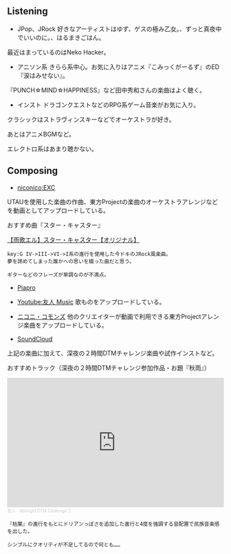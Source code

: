 ## Listening
- JPop、JRock
好きなアーティストはゆず、ゲスの極み乙女。、ずっと真夜中でいいのに。、はるまきごはん。

最近はまっているのはNeko Hacker。

- アニソン系
きらら系中心。お気に入りはアニメ『こみっくがーるず』のED『涙はみせない』。

『PUNCH☆MIND☆HAPPINESS』など田中秀和さんの楽曲はよく聴く。

- インスト
ドラゴンクエストなどのRPG系ゲーム音楽がお気に入り。

クラシックはストラヴィンスキーなどでオーケストラが好き。

あとはアニメBGMなど。

エレクトロ系はあまり聴かない。

## Composing

- [niconico:EXC](https://www.nicovideo.jp/user/32250153)

UTAUを使用した楽曲の作曲、東方Projectの楽曲のオーケストラアレンジなどを動画としてアップロードしている。

おすすめ曲『スター・キャスター』
<script type="application/javascript" src="https://embed.nicovideo.jp/watch/sm37101602/script?w=640&h=360"></script><noscript><a href="https://www.nicovideo.jp/watch/sm37101602">【雨歌エル】スター・キャスター【オリジナル】</a></noscript>

```
key:G IV->III->VI->I系の進行を使用した今ドキのJRock風楽曲。
夢を諦めてしまった誰かへの思いを綴った曲だと思う。

ギターなどのフレーズが単調なのが不満点。
```

- [Piapro](https://piapro.jp/bamboowonsstring)
- [Youtube:友人 Music](https://www.youtube.com/channel/UCtVrRoBBCdBjIrAFha9zQGg/about?view_as=subscriber)
歌ものをアップロードしている。

- [ニコニ・コモンズ](https://commons.nicovideo.jp/user/2147331)
他のクリエイターが動画で利用できる東方Projectアレンジ楽曲をアップロードしている。

- [SoundCloud](https://soundcloud.com/exc-442133669)

上記の楽曲に加えて、深夜の２時間DTMチャレンジ楽曲や試作インストなど。

おすすめトラック（深夜の２時間DTMチャレンジ参加作品・お題『秋雨』）
<iframe width="100%" height="300" scrolling="no" frameborder="no" allow="autoplay" src="https://w.soundcloud.com/player/?url=https%3A//api.soundcloud.com/tracks/900270622&color=%23ff5500&auto_play=false&hide_related=false&show_comments=true&show_user=true&show_reposts=false&show_teaser=true&visual=true"></iframe><div style="font-size: 10px; color: #cccccc;line-break: anywhere;word-break: normal;overflow: hidden;white-space: nowrap;text-overflow: ellipsis; font-family: Interstate,Lucida Grande,Lucida Sans Unicode,Lucida Sans,Garuda,Verdana,Tahoma,sans-serif;font-weight: 100;"><a href="https://soundcloud.com/exc-442133669" title="友人" target="_blank" style="color: #cccccc; text-decoration: none;">友人</a> · <a href="https://soundcloud.com/exc-442133669/midnight-dtm-challenge-2" title="Midnight DTM Challenge 2" target="_blank" style="color: #cccccc; text-decoration: none;">Midnight DTM Challenge 2</a></div>

```
『枯葉』の進行をもとにドリアンっぽさを追加した進行と4度を強調する音配置で民族音楽感を出した。

シンプルにクオリティが不足してるので何とも……
```